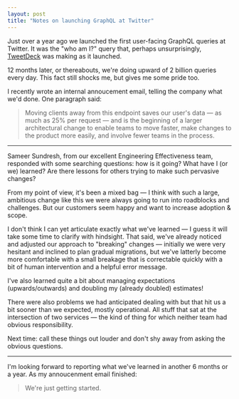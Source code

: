 ```yaml
---
layout: post
title: "Notes on launching GraphQL at Twitter"
---
```


Just over a year ago we launched the first user-facing GraphQL queries at Twitter. It was the "who am I?" query that, perhaps unsurprisingly, [TweetDeck][] was making as it launched.

12 months later, or thereabouts, we're doing upward of 2 billion queries every day. This fact still shocks me, but gives me some pride too.

I recently wrote an internal annoucement email, telling the company what we'd done. One paragraph said:

> Moving clients away from this endpoint saves our user's data — as much as 25% per request — and is the beginning of a larger architectural change to enable teams to move faster, make changes to the product more easily, and involve fewer teams in the process.

---

Sameer Sundresh, from our excellent Engineering Effectiveness team, responded with some searching questions: how is it going? What have I (or we) learned? Are there lessons for others trying to make such pervasive changes?

From my point of view, it's been a mixed bag — I think with such a large, ambitious change like this we were always going to run into roadblocks and challenges. But our customers seem happy and want to increase adoption & scope.

I don't think I can yet articulate exactly what we've learned — I guess it will take some time to clarify with hindsight. That said, we've already noticed and adjusted our approach to "breaking" changes — initially we were very hesitant and inclined to plan gradual migrations, but we've latterly become more comfortable with a small breakage that is correctable quickly with a bit of human intervention and a helpful error message.

I've also learned quite a bit about managing expectations (upwards/outwards) and doubling my (already doubled) estimates!

There were also problems we had anticipated dealing with but that hit us a bit sooner than we expected, mostly operational. All stuff that sat at the intersection of two services — the kind of thing for which neither team had obvious responsibility.

Next time: call these things out louder and don't shy away from asking the obvious questions.

---

I'm looking forward to reporting what we've learned in another 6 months or a year. As my annoucenment email finished:

> We're just getting started.

[TweetDeck]: https://tweetdeck.twitter.com

